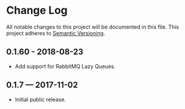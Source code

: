 # Change Log
	
All notable changes to this project will be documented in this file.
This project adheres to [Semantic Versioning](http://semver.org/).

## 0.1.60 - 2018-08-23

- Add support for RabbitMQ Lazy Queues.

## 0.1.7 — 2017-11-02

- Initial public release.
